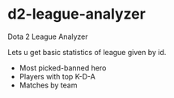 d2-league-analyzer
==================
Dota 2 League Analyzer

Lets u get basic statistics of league given by id.
* Most picked-banned hero
* Players with top K-D-A
* Matches by team
